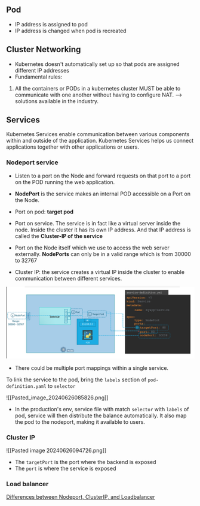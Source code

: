 ## Pod

- IP address is assigned to pod 
- IP address is changed when pod is recreated
## Cluster Networking

- Kubernetes doesn't automatically set up so that pods are assigned different IP addresses
- Fundamental rules: 
1. All the containers or PODs in a kubernetes cluster MUST be able to communicate with one another without having to configure NAT.
--> solutions available in the industry. 


## Services 

Kubernetes Services enable communication between various components within and
outside of the application. Kubernetes Services helps us connect applications
together with other applications or users. 


### Nodeport service

- Listen to a port on the Node and forward requests on that port to a port on the POD running the web application.
- **NodePort** is the service makes an internal POD accessible on a Port on the Node.
- Port on pod: **target pod**
- Port on service. The service is in fact like a virtual server inside the node. Inside the cluster it has its own IP address. And that IP address is called the **Cluster-IP of the service**
- Port on the Node itself which we use to access the web server externally. **NodePorts** can only be in a valid range which is from 30000 to 32767

-  Cluster IP: the service creates a virtual IP inside the cluster to enable communication between different services. 




![](../img/Pasted_image_20240622105553.png)

- There could be multiple port mappings within a single service. 

To link the service to the pod, bring the `labels` section of `pod-definition.yaml` to `selector`

![[Pasted_image_20240626085826.png]]



- In the production's env, service file with match `selector` with `labels` of pod, service will then distribute the balance automatically. It also map the pod to the nodeport, making it available to users. 


### Cluster IP

![[Pasted image 20240626094726.png]]
- The `targetPort` is the port where the backend is exposed 
- The `port` is where the service is exposed 

### Load balancer

[Differences between Nodeport, ClusterIP, and Loadbalancer](
https://stackoverflow.com/questions/41509439/difference-between-clusterip-nodeport-and-loadbalancer-service-types-in-kuberne )